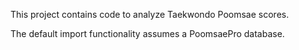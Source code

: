 This project contains code to analyze Taekwondo Poomsae scores. 

The default import functionality assumes a PoomsaePro database.